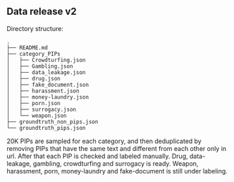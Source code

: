## Data release v2

Directory structure:
```
.
├── README.md
├── category_PIPs
│   ├── Crowdturfing.json
│   ├── Gambling.json
│   ├── data_leakage.json
│   ├── drug.json
│   ├── fake_document.json
│   ├── harassment.json
│   ├── money-laundry.json
│   ├── porn.json
│   ├── surrogacy.json
│   └── weapon.json
├── groundtruth_non_pips.json
└── groundtruth_pips.json
```

20K PIPs are sampled for each category, and then deduplicated by removing PIPs that have the same text and different from each other only in url. After that each PIP is checked and labeled manually. Drug, data-leakage, gambling, crowdturfing and surrogacy is ready. Weapon, harassment, porn, money-laundry and fake-document is still under labeling.